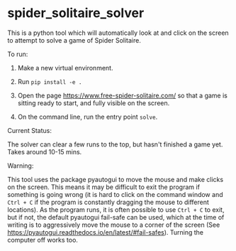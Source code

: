 # spider_solitaire_solver

This is a python tool which will automatically look at and click on the screen to attempt to solve
a game of Spider Solitaire.  


To run:

1.  Make a new virtual environment.

2.  Run `pip install -e .`

2.  Open the page https://www.free-spider-solitaire.com/ so that a game is sitting ready to start, and fully visible
    on the screen.

3.  On the command line, run the entry point `solve`.


Current Status:

The solver can clear a few runs to the top, but hasn't finished a game yet.  Takes around 10-15 mins.


Warning:

This tool uses the package pyautogui to move the mouse and make clicks on the screen.  This means it may be
difficult to exit the program if something is going wrong (it is hard to click on the command window and
`Ctrl + C` if the program is constantly dragging the mouse to different locations).  As the program runs,
it is often possible to use `Ctrl + C` to exit, but if not, the default pyautogui fail-safe can be used,
which at the time of writing is to aggressively move the mouse to a corner of the screen (See
https://pyautogui.readthedocs.io/en/latest/#fail-safes).  Turning the computer off works too.
